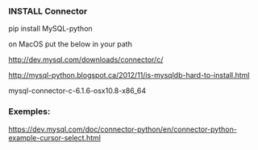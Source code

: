 ### INSTALL Connector

pip install MySQL-python

on MacOS put the below in your path

http://dev.mysql.com/downloads/connector/c/

http://mysql-python.blogspot.ca/2012/11/is-mysqldb-hard-to-install.html

mysql-connector-c-6.1.6-osx10.8-x86_64


### Exemples:

https://dev.mysql.com/doc/connector-python/en/connector-python-example-cursor-select.html
